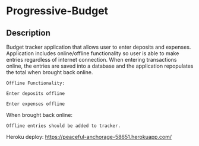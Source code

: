 # Progressive-Budget

## Description

Budget tracker application that allows user to enter deposits and expenses. Application includes online/offline functionality so user is able to make entries regardless of internet connection. When entering transactions online, the entries are saved into a database and the application repopulates the total when brought back online.

    Offline Functionality:

    Enter deposits offline

    Enter expenses offline

When brought back online:

    Offline entries should be added to tracker.






Heroku deploy: https://peaceful-anchorage-58651.herokuapp.com/